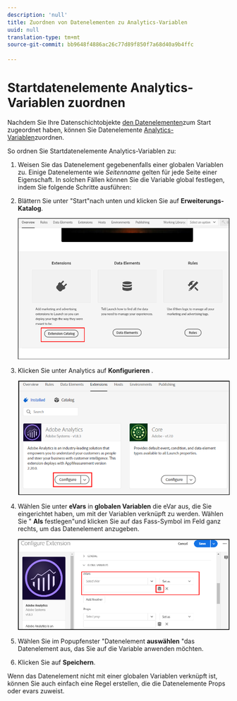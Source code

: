 ```yaml
---
description: 'null'
title: Zuordnen von Datenelementen zu Analytics-Variablen
uuid: null
translation-type: tm+mt
source-git-commit: bb9648f4886ac26c77d89f850f7a68d40a9b4ffc

---
```



# Startdatenelemente Analytics-Variablen zuordnen


Nachdem Sie Ihre Datenschichtobjekte [den Datenelementen](https://docs.adobe.com/content/help/en/analytics/implementation/layer-to-elements.md)zum Start zugeordnet haben, können Sie Datenelemente [Analytics-Variablen](https://docs.adobe.com/content/help/en/analytics/implementation/vars/overview.html)zuordnen.

So ordnen Sie Startdatenelemente Analytics-Variablen zu:

1. Weisen Sie das Datenelement gegebenenfalls einer globalen Variablen zu. Einige Datenelemente wie *Seitenname* gelten für jede Seite einer Eigenschaft. In solchen Fällen können Sie die Variable global festlegen, indem Sie folgende Schritte ausführen:

2. Blättern Sie unter &quot;Start&quot;nach unten und klicken Sie auf **Erweiterungs-Katalog**.

   ![Erweiterungskatalog](assets/extensions.png)

3. Klicken Sie unter Analytics auf **Konfigurieren** .

   ![Analytics-Erweiterung](assets/configure.png)


4. Wählen Sie unter **eVars** in **globalen Variablen** die eVar aus, die Sie eingerichtet [](https://docs.adobe.com/content/help/en/analytics/admin/admin-tools/conversion-variables/conversion-var-admin.html) haben, um mit der Variablen verknüpft zu werden. Wählen Sie &quot; **Als** festlegen&quot;und klicken Sie auf das Fass-Symbol im Feld ganz rechts, um das Datenelement anzugeben.

   ![eVar angeben](assets/evars.png)

5. Wählen Sie im Popupfenster &quot;Datenelement **auswählen** &quot;das Datenelement aus, das Sie auf die Variable anwenden möchten.

6. Klicken Sie auf **Speichern**.


Wenn das Datenelement nicht mit einer globalen Variablen verknüpft ist, können Sie auch einfach eine Regel [](https://docs.adobe.com/content/help/en/analytics/admin/admin-tools/processing-rules/processing-rules.html) erstellen, die die Datenelemente Props oder evars zuweist.
